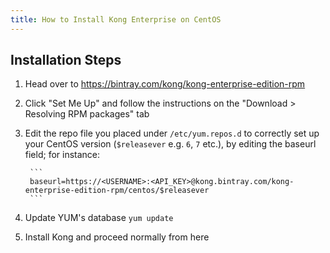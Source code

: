 ```yaml
---
title: How to Install Kong Enterprise on CentOS
---
```


## Installation Steps

1. Head over to https://bintray.com/kong/kong-enterprise-edition-rpm

2. Click "Set Me Up" and follow the instructions on the "Download > Resolving 
RPM packages" tab

3. Edit the repo file you placed under `/etc/yum.repos.d` to correctly set up your CentOS version (`$releasever` e.g. `6`, `7` etc.), by editing the baseurl field; for instance:

        ```
        baseurl=https://<USERNAME>:<API_KEY>@kong.bintray.com/kong-enterprise-edition-rpm/centos/$releasever
        ```

4. Update YUM's database `yum update`
5. Install Kong and proceed normally from here
